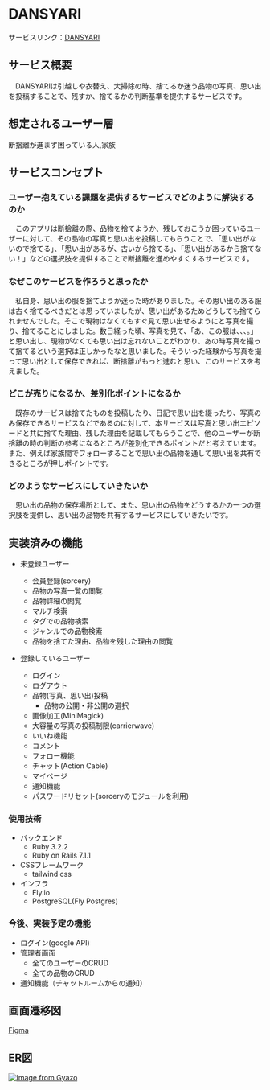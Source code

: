 # DANSYARI

サービスリンク：[DANSYARI](https://dansyari-top.com)

## サービス概要
　DANSYARIは引越しや衣替え、大掃除の時、捨てるか迷う品物の写真、思い出を投稿することで、残すか、捨てるかの判断基準を提供するサービスです。


## 想定されるユーザー層
断捨離が進まず困っている人,家族


## サービスコンセプト
### ユーザー抱えている課題を提供するサービスでどのように解決するのか
　このアプリは断捨離の際、品物を捨てようか、残しておこうか困っているユーザーに対して、その品物の写真と思い出を投稿してもらうことで、「思い出がないので捨てる」、「思い出があるが、古いから捨てる」、「思い出があるから捨てない！」などの選択肢を提供することで断捨離を進めやすくするサービスです。
### なぜこのサービスを作ろうと思ったか
　私自身、思い出の服を捨てようか迷った時がありました。その思い出のある服は古く捨てるべきだとは思っていましたが、思い出があるためどうしても捨てられませんでした。そこで現物はなくてもすぐ見て思い出せるようにと写真を撮り、捨てることにしました。数日経った頃、写真を見て、「あ、この服は、、、。」と思い出し、現物がなくても思い出は忘れないことがわかり、あの時写真を撮って捨てるという選択は正しかったなと思いました。そういった経験から写真を撮って思い出として保存できれば、断捨離がもっと進むと思い、このサービスを考えました。
### どこが売りになるか、差別化ポイントになるか
　既存のサービスは捨てたものを投稿したり、日記で思い出を綴ったり、写真のみ保存できるサービスなどであるのに対して、本サービスは写真と思い出エピソードと共に捨てた理由、残した理由を記載してもらうことで、他のユーザーが断捨離の時の判断の参考になるところが差別化できるポイントだと考えています。また、例えば家族間でフォローすることで思い出の品物を通して思い出を共有できるところが押しポイントです。
### どのようなサービスにしていきたいか
　思い出の品物の保存場所として、また、思い出の品物をどうするかの一つの選択肢を提供し、思い出の品物を共有するサービスにしていきたいです。


## 実装済みの機能
- 未登録ユーザー
  * 会員登録(sorcery)
  * 品物の写真一覧の閲覧
  * 品物詳細の閲覧
  * マルチ検索
  * タグでの品物検索
  * ジャンルでの品物検索
  * 品物を捨てた理由、品物を残した理由の閲覧

- 登録しているユーザー
  * ログイン
  * ログアウト
  * 品物(写真、思い出)投稿
    * 品物の公開・非公開の選択
  * 画像加工(MiniMagick)
  * 大容量の写真の投稿制限(carrierwave)
  * いいね機能
  * コメント
  * フォロー機能
  * チャット(Action Cable)
  * マイページ
  * 通知機能
  * パスワードリセット(sorceryのモジュールを利用)


### 使用技術
- バックエンド
  * Ruby 3.2.2
  * Ruby on Rails 7.1.1
- CSSフレームワーク
  * tailwind css
- インフラ
  * Fly.io
  * PostgreSQL(Fly Postgres)


### 今後、実装予定の機能
* ログイン(google API)
* 管理者画面
  * 全てのユーザーのCRUD
  * 全ての品物のCRUD
* 通知機能（チャットルームからの通知）


## 画面遷移図
[Figma](https://www.figma.com/file/CoB2D7wLJ0Kr24SehVVR5w/%E7%94%BB%E9%9D%A2%E9%81%B7%E7%A7%BB%E5%9B%B3?type=design&node-id=0%3A1&mode=design&t=Jb9vikx2fgg5Em4T-1)


## ER図
[![Image from Gyazo](https://i.gyazo.com/da7e698aa9ed70e11548e14297ad5068.png)](https://gyazo.com/da7e698aa9ed70e11548e14297ad5068)
